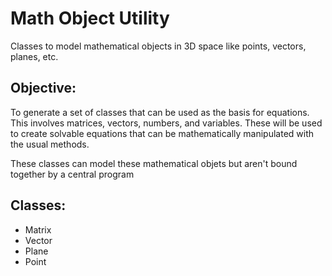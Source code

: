 # Math Object Utility
Classes to model mathematical objects in 3D space like points, vectors, planes, etc.

## Objective:
To generate a set of classes that can be used as the basis for equations. This involves matrices, vectors, numbers, and variables. These will be used to create solvable equations that can be mathematically manipulated with the usual methods.

These classes can model these mathematical objets but aren't bound together by a central program

## Classes:

- Matrix
- Vector
- Plane
- Point

